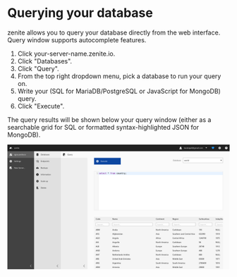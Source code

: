 # Querying your database

zenite allows you to query your database directly from the web interface. Query window supports autocomplete features.

1. Click your-server-name.zenite.io.
2. Click "Databases".
3. Click "Query".
4. From the top right dropdown menu, pick a database to run your query on.
5. Write your (SQL for MariaDB/PostgreSQL or JavaScript for MongoDB) query.
6. Click "Execute".

The query results will be shown below your query window (either as a searchable grid for SQL or formatted syntax-highlighted JSON for MongoDB).

![alt text](https://raw.githubusercontent.com/zenite-docs/zenite-docs.github.io/master/_images/query.png "Query")